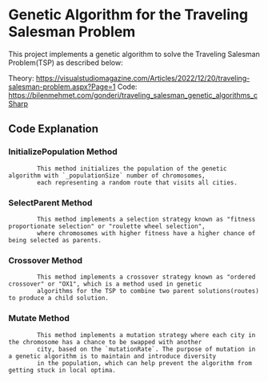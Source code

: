 ﻿
# Genetic Algorithm for the Traveling Salesman Problem

This project implements a genetic algorithm to solve the Traveling Salesman Problem(TSP) as described below:

Theory: https://visualstudiomagazine.com/Articles/2022/12/20/traveling-salesman-problem.aspx?Page=1
Code: https://bilenmehmet.com/gonderi/traveling_salesman_genetic_algorithms_cSharp


## Code Explanation

### InitializePopulation Method

            This method initializes the population of the genetic algorithm with `_populationSize` number of chromosomes, 
            each representing a random route that visits all cities.

### SelectParent Method

            This method implements a selection strategy known as "fitness proportionate selection" or "roulette wheel selection", 
            where chromosomes with higher fitness have a higher chance of being selected as parents.

### Crossover Method

            This method implements a crossover strategy known as "ordered crossover" or "OX1", which is a method used in genetic 
            algorithms for the TSP to combine two parent solutions(routes) to produce a child solution.

### Mutate Method

            This method implements a mutation strategy where each city in the chromosome has a chance to be swapped with another 
            city, based on the `mutationRate`. The purpose of mutation in a genetic algorithm is to maintain and introduce diversity
            in the population, which can help prevent the algorithm from getting stuck in local optima.
            